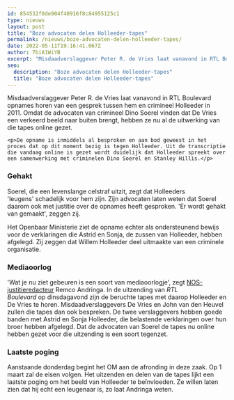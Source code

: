 ```yaml
---
id: 854532f0de904f40916f8c84955125c1
type: nieuws
layout: post
title: "Boze advocaten delen Holleeder-tapes"
permalink: /nieuws/boze-advocaten-delen-holleeder-tapes/
date: 2022-05-11T19:16:41.067Z
author: 7biA1WiYB
excerpt: "Misdaadverslaggever Peter R. de Vries laat vanavond in RTL Boulevard opnames horen van een gesprek tussen hem en crimineel Holleeder in 2011. Omdat de advocaten van crimineel Dino Soerel vinden dat De Vries een verkeerd beeld naar buiten brengt, hebben ze nu al de uitwerking van die tapes online gezet.  "
seo:
  description: "Boze advocaten delen Holleeder-tapes"
  title: "Boze advocaten delen Holleeder-tapes"
---
```

Misdaadverslaggever Peter R. de Vries laat vanavond in RTL Boulevard opnames horen van een gesprek tussen hem en crimineel Holleeder in 2011. Omdat de advocaten van crimineel Dino Soerel vinden dat De Vries een verkeerd beeld naar buiten brengt, hebben ze nu al de uitwerking van die tapes online gezet.  

    <p>De opname is inmiddels al besproken en aan bod geweest in het proces dat op dit moment bezig is tegen Holleeder. Uit de transcriptie die vandaag online is gezet wordt duidelijk dat Holleeder spreekt over een samenwerking met criminelen Dino Soerel en Stanley Hillis.</p>
<h3>Gehakt</h3>
<p>Soerel, die een levenslange celstraf uitzit, zegt dat Holleeders 'leugens' schadelijk voor hem zijn. Zijn advocaten laten weten dat Soerel daarom ook met justitie over de opnames heeft gesproken. 'Er wordt gehakt van gemaakt', zeggen zij.</p>
<p>Het Openbaar Ministerie ziet de opname echter als ondersteunend bewijs voor de verklaringen die Astrid en Sonja, de zussen van Holleeder, hebben afgelegd. Zij zeggen dat Willem Holleeder deel uitmaakte van een criminele organisatie.</p>
<h3>Mediaoorlog</h3>
<p>'Wat je nu ziet gebeuren is een soort van mediaoorlogje', zegt <a href="https://nos.nl/artikel/2271629-boze-advocaten-zetten-gesprek-holleeder-peter-r-de-vries-online.html" target="_blank">NOS-justitieredacteur</a> Remco Andringa. In de uitzending van <em>RTL Boulevard</em> op dinsdagavond zijn de beruchte tapes met daarop Holleeder en De Vries te horen. Misdaadverslaggevers De Vries en John van den Heuvel zullen die tapes dan ook bespreken. De twee verslaggevers hebben goede banden met Astrid en Sonja Holleeder, die belastende verklaringen over hun broer hebben afgelegd. Dat de advocaten van Soerel de tapes nu online hebben gezet voor die uitzending is een soort tegenzet.</p>
<h3>Laatste poging</h3>
<p>Aanstaande donderdag begint het OM aan de afronding in deze zaak. Op 1 maart zal de eisen volgen. Het uitzenden en delen van de tapes lijkt een laatste poging om het beeld van Holleeder te beïnvloeden. Ze willen laten zien dat hij echt een leugenaar is, zo laat Andringa weten.</p>  
